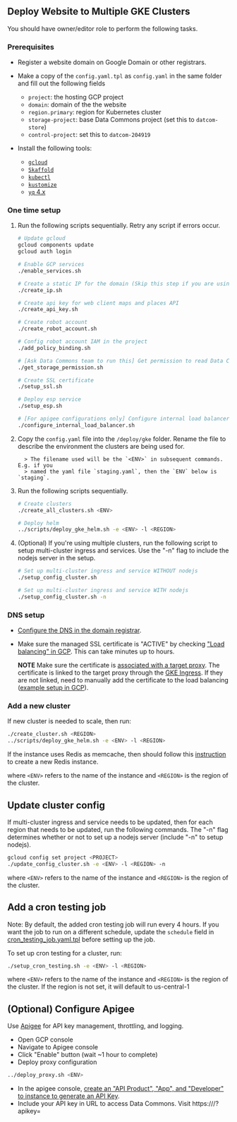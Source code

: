 ## Deploy Website to Multiple GKE Clusters

You should have owner/editor role to perform the following tasks.

### Prerequisites

- Register a website domain on Google Domain or other registrars.

- Make a copy of the `config.yaml.tpl` as `config.yaml` in the same folder and fill out the following
  fields

  - `project`: the hosting GCP project
  - `domain`: domain of the the website
  - `region.primary`: region for Kubernetes cluster
  - `storage-project`: base Data Commons project (set this to `datcom-store`)
  - `control-project`: set this to `datcom-204919`

- Install the following tools:

  - [`gcloud`](https://cloud.google.com/sdk/docs/install)
  - [`Skaffold`](https://skaffold.dev/docs/install/)
  - [`kubectl`](https://kubernetes.io/docs/tasks/tools/install-kubectl/)
  - [`kustomize`](https://kustomize.io/)
  - [`yq` 4.x](https://github.com/mikefarah/yq#install)

### One time setup

1.  Run the following scripts sequentially. Retry any script if errors occur.

    ```bash
    # Update gcloud
    gcloud components update
    gcloud auth login

    # Enable GCP services
    ./enable_services.sh

    # Create a static IP for the domain (Skip this step if you are using apigee proxy)
    ./create_ip.sh

    # Create api key for web client maps and places API
    ./create_api_key.sh

    # Create robot account
    ./create_robot_account.sh

    # Config robot account IAM in the project
    ./add_policy_binding.sh

    # [Ask Data Commons team to run this] Get permission to read Data Commons data
    ./get_storage_permission.sh

    # Create SSL certificate
    ./setup_ssl.sh

    # Deploy esp service
    ./setup_esp.sh

    # [For apigee configurations only] Configure internal load balancer network and dns settings
    ./configure_internal_load_balancer.sh
    ```

1.  Copy the `config.yaml` file into the `/deploy/gke` folder. Rename
    the file to describe the environment the clusters are being used for.

    ```text
      > The filename used will be the `<ENV>` in subsequent commands. E.g. if you
      > named the yaml file `staging.yaml`, then the `ENV` below is `staging`.
    ```

1.  Run the following scripts sequentially.

    ```bash
    # Create clusters
    ./create_all_clusters.sh <ENV>

    # Deploy helm
    ../scripts/deploy_gke_helm.sh -e <ENV> -l <REGION>
    ```

1. (Optional) If you're using multiple clusters, run the following script to
   setup multi-cluster ingress and services. Use the "-n" flag to include the nodejs server in the setup.

    ```bash
    # Set up multi-cluster ingress and service WITHOUT nodejs
    ./setup_config_cluster.sh

    # Set up multi-cluster ingress and service WITH nodejs
    ./setup_config_cluster.sh -n
    ```

### DNS setup

- [Configure the DNS in the domain
  registrar](https://cloud.google.com/load-balancing/docs/ssl-certificates/google-managed-certs#update-dns).

- Make sure the managed SSL certificate is "ACTIVE" by checking ["Load
  balancing" in
  GCP](https://pantheon.corp.google.com/net-services/loadbalancing/advanced/sslCertificates/list?project=<PROJECT_ID>&sslCertificateTablesize=50).
  This can take minutes up to hours.

  **NOTE** Make sure the certificate is [associated with a target
  proxy](https://cloud.google.com/load-balancing/docs/ssl-certificates/troubleshooting#certificate-managed-status).
  The certificate is linked to the target proxy through the [GKE
  Ingress](mci.yaml.tpl). If they are not linked, need to manually add the
  certificate to the load balancing ([example setup in GCP](ssl.png)).

### Add a new cluster

If new cluster is needed to scale, then run:

```bash
./create_cluster.sh <REGION>
../scripts/deploy_gke_helm.sh -e <ENV> -l <REGION>
```

If the instance uses Redis as memcache, then should follow this [instruction](../docs/redis.md)
to create a new Redis instance.

where `<ENV>` refers to the name of the instance and `<REGION>` is the region of the cluster.

## Update cluster config

If multi-cluster ingress and service needs to be updated, then for each region that needs to be updated, run the following commands. The "-n" flag determines whether or not to set up a nodejs server (include "-n" to setup nodejs).

```bash
gcloud config set project <PROJECT>
./update_config_cluster.sh -e <ENV> -l <REGION> -n
```

where `<ENV>` refers to the name of the instance and `<REGION>` is the region of the cluster.

## Add a cron testing job

Note: By default, the added cron testing job will run every 4 hours. If you want the job to run on a different schedule, update the `schedule` field in [cron_testing_job.yaml.tpl](./cron_testing_job.yaml.tpl) before setting up the job.

To set up cron testing for a cluster, run:

```bash
./setup_cron_testing.sh -e <ENV> -l <REGION>
```

where `<ENV>` refers to the name of the instance and `<REGION>` is the region of the cluster.
If the region is not set, it will default to us-central-1

## (Optional) Configure Apigee

Use [Apigee](https://cloud.google.com/apigee) for API key management, throttling, and logging.

- Open GCP console
- Navigate to Apigee console
- Click "Enable" button (wait ~1 hour to complete)
- Deploy proxy configuration

```bash
../deploy_proxy.sh <ENV>
```

- In the apigee console, [create an "API Product", "App", and "Developer" to instance to generate an API Key](https://cloud.google.com/apigee/docs/api-platform/security/api-keys).
- Include your API key in URL to access Data Commons. Visit https://<your-host>/?apikey=<your-api-key>
